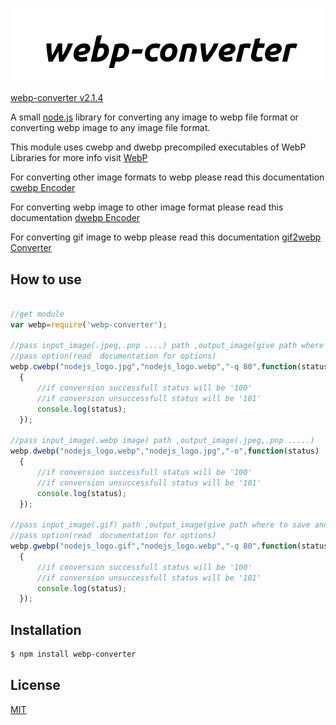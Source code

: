 [![webp-converter Logo](images/nlogo.gif)](https://www.npmjs.com/package/webp-converter)

[webp-converter v2.1.4](https://www.npmjs.com/package/webp-converter)

A small [node.js](http://nodejs.org) library for converting any image to webp file format or converting webp image to any image file format.


This module uses cwebp and dwebp precompiled executables of WebP Libraries for more info visit [WebP](https://developers.google.com/speed/webp)

For converting other image formats to webp please read this documentation  [cwebp Encoder](https://developers.google.com/speed/webp/docs/cwebp)

For converting webp image to other image format please read this documentation  [dwebp Encoder](https://developers.google.com/speed/webp/docs/dwebp)

For converting gif image to webp please read this documentation [gif2webp Converter](https://developers.google.com/speed/webp/docs/gif2webp)


## How to use

  ```js

//get module
var webp=require('webp-converter');

//pass input_image(.jpeg,.pnp ....) path ,output_image(give path where to save and image file name with .webp extension)
//pass option(read  documentation for options)
webp.cwebp("nodejs_logo.jpg","nodejs_logo.webp","-q 80",function(status)
	{
		//if conversion successfull status will be '100'
		//if conversion unsuccessfull status will be '101'
		console.log(status);
	});

//pass input_image(.webp image) path ,output_image(.jpeg,.pnp .....)
webp.dwebp("nodejs_logo.webp","nodejs_logo.jpg","-o",function(status)
	{
		//if conversion successfull status will be '100'
		//if conversion unsuccessfull status will be '101'
		console.log(status);
	});

//pass input_image(.gif) path ,output_image(give path where to save and image file name with .webp extension)
//pass option(read  documentation for options)
webp.gwebp("nodejs_logo.gif","nodejs_logo.webp","-q 80",function(status)
	{
		//if conversion successfull status will be '100'
		//if conversion unsuccessfull status will be '101'
		console.log(status);
	});


```

## Installation

```bash
$ npm install webp-converter
```

## License

  [MIT](LICENSE)

